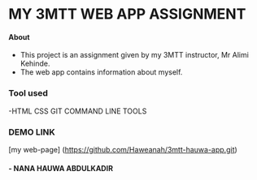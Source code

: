 # MY 3MTT WEB APP ASSIGNMENT

#### About
- This project is an assignment given by my 3MTT instructor, Mr Alimi Kehinde.
- The web app contains information about myself.


### Tool used 
-HTML
CSS
GIT
COMMAND LINE TOOLS


### DEMO LINK
[my web-page] (https://github.com/Haweanah/3mtt-hauwa-app.git)




#### - NANA HAUWA ABDULKADIR